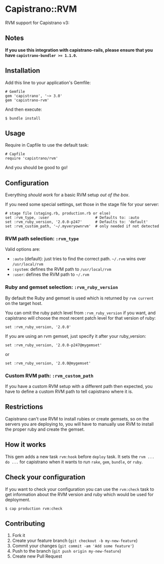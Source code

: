 # Capistrano::RVM

RVM support for Capistrano v3:

## Notes

**If you use this integration with capistrano-rails, please ensure that you have `capistrano-bundler >= 1.1.0`.**

## Installation

Add this line to your application's Gemfile:

    # Gemfile
    gem 'capistrano', '~> 3.0'
    gem 'capistrano-rvm'

And then execute:

    $ bundle install

## Usage

Require in Capfile to use the default task:

    # Capfile
    require 'capistrano/rvm'

And you should be good to go!

## Configuration

Everything *should work* for a basic RVM setup *out of the box*.

If you need some special settings, set those in the stage file for your server:

    # stage file (staging.rb, production.rb or else)
    set :rvm_type, :user                     # Defaults to: :auto
    set :rvm_ruby_version, '2.0.0-p247'      # Defaults to: 'default'
    set :rvm_custom_path, '~/.myveryownrvm'  # only needed if not detected

### RVM path selection: `:rvm_type`

Valid options are:
  * `:auto` (default): just tries to find the correct path.
                       `~/.rvm` wins over `/usr/local/rvm`
  * `:system`: defines the RVM path to `/usr/local/rvm`
  * `:user`: defines the RVM path to `~/.rvm`

### Ruby and gemset selection: `:rvm_ruby_version`

By default the Ruby and gemset is used which is returned by `rvm current` on
the target host.

You can omit the ruby patch level from `:rvm_ruby_version` if you want, and
capistrano will choose the most recent patch level for that version of ruby:

    set :rvm_ruby_version, '2.0.0'

If you are using an rvm gemset, just specify it after your ruby_version:

    set :rvm_ruby_version, '2.0.0-p247@mygemset'

or

    set :rvm_ruby_version, '2.0.0@mygemset'


### Custom RVM path: `:rvm_custom_path`

If you have a custom RVM setup with a different path then expected, you have
to define a custom RVM path to tell capistrano where it is.


## Restrictions

Capistrano can't use RVM to install rubies or create gemsets, so on the
servers you are deploying to, you will have to manually use RVM to install the
proper ruby and create the gemset.


## How it works

This gem adds a new task `rvm:hook` before `deploy` task.
It sets the `rvm ... do ...` for capistrano when it wants to run
`rake`, `gem`, `bundle`, or `ruby`.


## Check your configuration

If you want to check your configuration you can use the `rvm:check` task to
get information about the RVM version and ruby which would be used for
deployment.

    $ cap production rvm:check

## Contributing

1. Fork it
2. Create your feature branch (`git checkout -b my-new-feature`)
3. Commit your changes (`git commit -am 'Add some feature'`)
4. Push to the branch (`git push origin my-new-feature`)
5. Create new Pull Request
